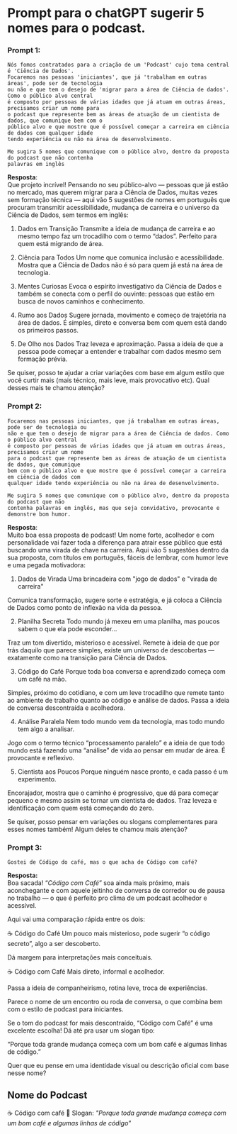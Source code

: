 # Prompt para o chatGPT sugerir 5 nomes para o podcast.

### Prompt 1:
```prompt
Nós fomos contratados para a criação de um 'Podcast' cujo tema central é 'Ciência de Dados'. 
Focaremos nas pessoas 'iniciantes', que já 'trabalham em outras áreas', pode ser de tecnologia
ou não e que tem o desejo de 'migrar para a área de Ciência de dados'. Como o público alvo central
é composto por pessoas de várias idades que já atuam em outras áreas, precisamos criar um nome para
o podcast que represente bem as áreas de atuação de um cientista de dados, que comunique bem com o
público alvo e que mostre que é possível começar a carreira em ciência de dados com qualquer idade
tendo experiência ou não na área de desenvolvimento. 

Me sugira 5 nomes que comunique com o público alvo, dentro da proposta do podcast que não contenha
palavras em inglês
```

**Resposta**:<br>
Que projeto incrível! Pensando no seu público-alvo — pessoas que já estão no mercado, mas querem migrar para a Ciência de Dados, muitas vezes sem formação técnica — aqui vão 5 sugestões de nomes em português que procuram transmitir acessibilidade, mudança de carreira e o universo da Ciência de Dados, sem termos em inglês:

1. Dados em Transição
Transmite a ideia de mudança de carreira e ao mesmo tempo faz um trocadilho com o termo “dados”. Perfeito para quem está migrando de área.

2. Ciência para Todos
Um nome que comunica inclusão e acessibilidade. Mostra que a Ciência de Dados não é só para quem já está na área de tecnologia.

3. Mentes Curiosas
Evoca o espírito investigativo da Ciência de Dados e também se conecta com o perfil do ouvinte: pessoas que estão em busca de novos caminhos e conhecimento.

4. Rumo aos Dados
Sugere jornada, movimento e começo de trajetória na área de dados. É simples, direto e conversa bem com quem está dando os primeiros passos.

5. De Olho nos Dados
Traz leveza e aproximação. Passa a ideia de que a pessoa pode começar a entender e trabalhar com dados mesmo sem formação prévia.

Se quiser, posso te ajudar a criar variações com base em algum estilo que você curtir mais (mais técnico, mais leve, mais provocativo etc). Qual desses mais te chamou atenção?

### Prompt 2:
```Nós fomos contratados para a criação de um Podcast cujo tema central é Ciência de Dados. 
Focaremos nas pessoas iniciantes, que já trabalham em outras áreas, pode ser de tecnologia ou
não e que tem o desejo de migrar para a área de Ciência de dados. Como o público alvo central
é composto por pessoas de várias idades que já atuam em outras áreas, precisamos criar um nome
para o podcast que represente bem as áreas de atuação de um cientista de dados, que comunique
bem com o público alvo e que mostre que é possível começar a carreira em ciência de dados com
qualquer idade tendo experiência ou não na área de desenvolvimento. 

Me sugira 5 nomes que comunique com o público alvo, dentro da proposta do podcast que não
contenha palavras em inglês, mas que seja convidativo, provocante e demonstre bom humor.
```

**Resposta**:<br>
Muito boa essa proposta de podcast! Um nome forte, acolhedor e com personalidade vai fazer toda a diferença para atrair esse público que está buscando uma virada de chave na carreira. Aqui vão 5 sugestões dentro da sua proposta, com títulos em português, fáceis de lembrar, com humor leve e uma pegada motivadora:

1. Dados de Virada
Uma brincadeira com "jogo de dados" e "virada de carreira"

Comunica transformação, sugere sorte e estratégia, e já coloca a Ciência de Dados como ponto de inflexão na vida da pessoa.

2. Planilha Secreta
Todo mundo já mexeu em uma planilha, mas poucos sabem o que ela pode esconder...

Traz um tom divertido, misterioso e acessível. Remete à ideia de que por trás daquilo que parece simples, existe um universo de descobertas — exatamente como na transição para Ciência de Dados.

3. Código do Café
Porque toda boa conversa e aprendizado começa com um café na mão.

Simples, próximo do cotidiano, e com um leve trocadilho que remete tanto ao ambiente de trabalho quanto ao código e análise de dados. Passa a ideia de conversa descontraída e acolhedora.

4. Análise Paralela
Nem todo mundo vem da tecnologia, mas todo mundo tem algo a analisar.

Jogo com o termo técnico “processamento paralelo” e a ideia de que todo mundo está fazendo uma “análise” de vida ao pensar em mudar de área. É provocante e reflexivo.

5. Cientista aos Poucos
Porque ninguém nasce pronto, e cada passo é um experimento.

Encorajador, mostra que o caminho é progressivo, que dá para começar pequeno e mesmo assim se tornar um cientista de dados. Traz leveza e identificação com quem está começando do zero.

Se quiser, posso pensar em variações ou slogans complementares para esses nomes também! Algum deles te chamou mais atenção?

### Prompt 3:
```prompt
Gostei de Código do café, mas o que acha de Código com café?
```

**Resposta:**<br>
Boa sacada! “_Código com Café_” soa ainda mais próximo, mais aconchegante e com aquele jeitinho de conversa de corredor ou de pausa no trabalho — o que é perfeito pro clima de um podcast acolhedor e acessível.

Aqui vai uma comparação rápida entre os dois:

☕ Código do Café
Um pouco mais misterioso, pode sugerir “o código secreto”, algo a ser descoberto.

Dá margem para interpretações mais conceituais.

☕ Código com Café
Mais direto, informal e acolhedor.

Passa a ideia de companheirismo, rotina leve, troca de experiências.

Parece o nome de um encontro ou roda de conversa, o que combina bem com o estilo de podcast para iniciantes.

Se o tom do podcast for mais descontraído, “Código com Café” é uma excelente escolha! Dá até pra usar um slogan tipo:

“Porque toda grande mudança começa com um bom café e algumas linhas de código.”

Quer que eu pense em uma identidade visual ou descrição oficial com base nesse nome?

## Nome do Podcast
☕ Código com café
📣 Slogan: _"Porque toda grande mudança começa com um bom café e algumas linhas de código"_
